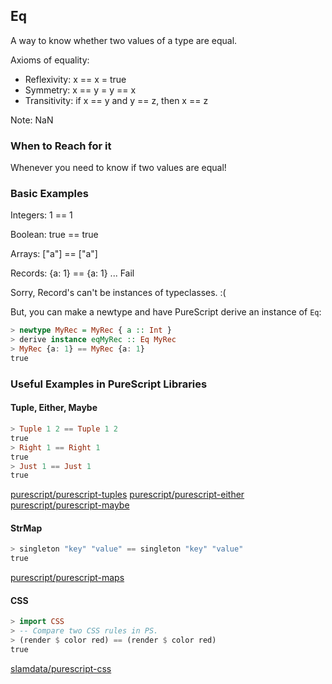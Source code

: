 ## Eq

A way to know whether two values of a type are equal.

Axioms of equality:

- Reflexivity: x == x = true
- Symmetry: x == y = y == x
- Transitivity: if x == y and y == z, then x == z

Note: NaN

### When to Reach for it

Whenever you need to know if two values are equal!

### Basic Examples

Integers: 1 == 1

Boolean: true == true

Arrays: ["a"] == ["a"]

Records: {a: 1} == {a: 1} ... Fail

Sorry, Record's can't be instances of typeclasses. :(

But, you can make a newtype and have PureScript derive an instance of `Eq`:

``` purescript
> newtype MyRec = MyRec { a :: Int }
> derive instance eqMyRec :: Eq MyRec
> MyRec {a: 1} == MyRec {a: 1}
true
```

### Useful Examples in PureScript Libraries

#### Tuple, Either, Maybe

``` purescript
> Tuple 1 2 == Tuple 1 2
true
> Right 1 == Right 1
true
> Just 1 == Just 1
true
```

[purescript/purescript-tuples](https://github.com/purescript/purescript-tuples)
[purescript/purescript-either](https://github.com/purescript/purescript-either)
[purescript/purescript-maybe](https://github.com/purescript/purescript-maybe)

#### StrMap

``` purescript
> singleton "key" "value" == singleton "key" "value"
true
```

[purescript/purescript-maps](https://github.com/purescript/purescript-maps)

#### CSS

``` purescript
> import CSS
> -- Compare two CSS rules in PS.
> (render $ color red) == (render $ color red)
true
```

[slamdata/purescript-css](https://github.com/slamdata/purescript-css)
